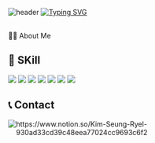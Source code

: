 ![header](https://capsule-render.vercel.app/api?type=waving&color=6994CDEE&text=&animation=twinkling&height=80)
[![Typing SVG](https://readme-typing-svg.demolab.com?font=Alkatra&weight=500&size=45&duration=3500&pause=3&color=6994CDEE&center=false&vCenter=false&multiline=true&repeat=true&width=1000&height=100&lines=Welcome+to+Ryel's+GitHub!👋)](https://git.io/typing-svg)
 
<div align="left">
<br>
 🙋‍♂️ About Me
 
## 🔨 SKill
<div>
<img src="https://img.shields.io/badge/Spring Boot-6DB33F?style=flat-square&logo=Spring Boot&logoColor=white"/> <img src="https://img.shields.io/badge/Javascript-F7DF1E?style=flat-square&logo=Javascript&logoColor=white"/> <img src="https://img.shields.io/badge/React-61DAFB?style=flat-square&logo=React&logoColor=white"/> <img src="https://img.shields.io/badge/HTML5-E34F26?style=flat-square&logo=HTML5&logoColor=white"/> <img src="https://img.shields.io/badge/MySQL-4479A1?style=flat-square&logo=MySQL&logoColor=white"/> <img src ="https://img.shields.io/badge/postgres-%23316192.svg?style=flat-square&logo=postgresql&logoColor=white"/> <img src="https://img.shields.io/badge/JWT-black?style=flat-square&logo=JSON%20web%20tokens"
    <div>

## 📞 Contact
<div style="display:flex; flex-direction:row;">
 <img src = "https://img.shields.io/badge/Notion-%23000000.svg?style=flat-square&logo=notion&logoColor=white"><a>https://www.notion.so/Kim-Seung-Ryel-930ad33cd39c48eea77024cc9693c6f2</a>
</div><br>
    

</div><br>
</div>
